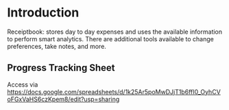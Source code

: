 # Introduction

Receiptbook: stores day to day expenses and uses the available information to perform smart analytics. There are additional tools available to change preferences, take notes, and more.

## Progress Tracking Sheet
Access via
https://docs.google.com/spreadsheets/d/1k25Ar5poMwDJjT1b6ffI0_OyhCVoFGxVaHS6czKpem8/edit?usp=sharing
